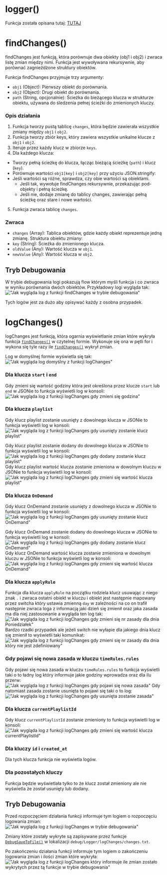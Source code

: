 # logger()
Funkcja została opisana tutaj: [TUTAJ](https://github.com/PFilip08/elektron-radio-player/blob/master/docs/Logger.md)
# findChanges()
findChanges jest funkcją, która porównuje dwa obiekty (obj1 i obj2) i zwraca listę zmian między nimi. Funkcja jest wywoływana rekursywnie, aby porównać zagnieżdżone struktury obiektów.

Funkcja findChanges przyjmuje trzy argumenty:

- `obj1` (Object): Pierwszy obiekt do porównania.
- `obj2` (Object): Drugi obiekt do porównania.
- `path` (String, opcjonalnie): Ścieżka do bieżącego klucza w strukturze obiektu, używana do śledzenia pełnej ścieżki do zmienionych kluczy.
### Opis działania
1. Funkcja tworzy pustą tablicę `changes`, która będzie zawierała wszystkie zmiany między `obj1` i `obj2`.
2. Funkcja tworzy zbiór keys, który zawiera wszystkie unikalne klucze z `obj1` i `obj2`.
3. Iteruje przez każdy klucz w zbiorze `keys`.
4. Dla każdego klucza:
 - Tworzy pełną ścieżkę do klucza, łącząc bieżącą ścieżkę (`path`) i klucz (`key`).
 - Porównuje wartości `obj1[key]` i `obj2[key]` przy użyciu JSON.stringify:
 - Jeśli wartości są różne, sprawdza, czy obie wartości są obiektami.
   - Jeśli tak, wywołuje findChanges rekursywnie, przekazując pod-objekty i pełną ścieżkę.
   - Jeśli nie, dodaje zmianę do tablicy changes, zawierając pełną ścieżkę oraz stare i nowe wartości.
5. Funkcja zwraca tablicę `changes`.
### Zwraca
- `changes` (Array): Tablica obiektów, gdzie każdy obiekt reprezentuje jedną zmianę. Struktura obiektu zmiany:
 - `key` (String): Ścieżka do zmienionego klucza.
 - `oldValue` (Any): Wartość klucza w `obj1`.
 - `newValue` (Any): Wartość klucza w `obj2`.
## Tryb Debugowania
W trybie debugowania logi pokazują flow którym myśli funkcja i co zwraca w wyniku porównania dwóch obiektów. Przykładowy logi wygląda tak:
!["Jak wygląda log z funkcji findChanges w trybie debugowania"](https://i.imgur.com/ZzZi3RL.png)

Tych logów jest za dużo aby opisywać każdy z osobna przypadek.
# logChanges()
logChanges jest funkcją, która ogarnia wyświetlanie zmian które wykryła funkcja [`findChanges()`](https://github.com/PFilip08/elektron-radio-player/blob/master/docs/Dokumentacja%20Funkcji/Logger.js.md#findchanges) w czytelnej formie. Wykonuje się ona w pętli for i wykona się tyle razy ile [`findChanges()`](https://github.com/PFilip08/elektron-radio-player/blob/master/docs/Dokumentacja%20Funkcji/Logger.js.md#findchanges) wykrył zmian.

Log w domyślnej formie wyświetla się tak:
!["Jak wygląda log domyślny z funkcji logChanges"](https://i.imgur.com/9y6FaPV.png)
### Dla klucza `start` i `end`
Gdy zmieni się wartość godziny która jest określona przez klucze `start` lub `end` w JSONie to funkcja wyświetli log w konsoli:
!["Jak wygląda log z funkcji logChanges gdy zmieni się godzina"](https://i.imgur.com/yC9EYZI.png)

### Dla klucza `playlist`
Gdy klucz playlist zostanie usunięty z dowolnego klucza w JSONie to funkcja wyświetli log w konsoli:
!["Jak wygląda log z funkcji logChanges gdy usunięty zostanie klucz playlist"](https://i.imgur.com/8YxXf4R.png)

Gdy klucz playlist zostanie dodany do dowolnego klucza w JSONie to funkcja wyświetli log w konsoli:
!["Jak wygląda log z funkcji logChanges gdy dodany zostanie klucz playlist"](https://i.imgur.com/vCBV2gg.png)
Gdy klucz playlist wartość klucza zostanie zmieniona w dowolnym kluczu w JSONie to funkcja wyświetli log w konsoli:
!["Jak wygląda log z funkcji logChanges gdy zmieni się wartość klucza playlist"](https://i.imgur.com/Sr5LEby.png)
### Dla klucza `OnDemand`
Gdy klucz OnDemand zostanie usunięty z dowolnego klucza w JSONie to funkcja wyświetli log w konsoli:
!["Jak wygląda log z funkcji logChanges gdy usunięty zostanie klucz OnDemand"](https://i.imgur.com/0lHEohZ.png)

Gdy klucz OnDemand zostanie dodany do dowolnego klucza w JSONie to funkcja wyświetli log w konsoli:
!["Jak wygląda log z funkcji logChanges gdy dodany zostanie klucz OnDemand"](https://i.imgur.com/sug4Wfv.png)
Gdy klucz OnDemand wartość klucza zostanie zmieniona w dowolnym kluczu w JSONie to funkcja wyświetli log w konsoli:
!["Jak wygląda log z funkcji logChanges gdy zmieni się wartość klucza OnDemand"](https://i.imgur.com/1Q4AktC.png)
### Dla klucza `applyRule`
Funkcja dla klucza `applyRule` na początku rodziela klucz usuwając z niego znak `.` i zwraca ostatni obiekt w kluczu i obiekt jest następnie mapowany przez switcha który ustawia zmienną `day` w zależności na co on trafił następnie zwraca loga z informacją jaki dzień się zmienił oraz jaka zasada ma dla niej zastosowanie a wygląda ten log tak:
!["Jak wygląda log z funkcji logChanges gdy zmieni się nr zasady dla dnia Poniedziałek"](https://i.imgur.com/BwzEwsb.png)
Bardzo rzadki przypadek ale jeżeli switch nie wyłapie dla jakiego dnia klucz się zmienił to wyświetli taki komunikat:
!["Jak wygląda log z funkcji logChanges gdy zmieni się nr zasady dla dnia który nie jest zdefiniowany"](https://i.imgur.com/CCyWD2A.png)
### Gdy pojawi się nowa zasada w kluczu `timeRules.rules`
Gdy pojawi się nowa zasada w kluczu `timeRules.rules` to funkcja wyświetli taki o to ładny log który informuje jakie godziny wprowadza oraz dla ilu przerw:
!["Jak wygląda log z funkcji logChanges gdy pojawi się nowa zasada"](https://i.imgur.com/9YYfkzc.png)
Gdy natomiast zasada zostanie usunięta to pojawi się taki o to log:
!["Jak wygląda log z funkcji logChanges gdy usunięta zostanie zasada"](https://i.imgur.com/rq3wKJa.png)
### Dla klucza `currentPlaylistId`
Gdy klucz `currentPlaylistId` zostanie zmieniony to funkcja wyświetli log w konsoli:
!["Jak wygląda log z funkcji logChanges gdy zmieni się wartość klucza currentPlaylistId"](https://i.imgur.com/sXBWxHG.png)
### Dla kluczy `id` i `created_at`
Dla tych klucza funkcja nie wyświetla logów.
### Dla pozostałych kluczy
Funkcja będzie wyświetlała tylko to że klucz został zmieniony ale nie wyświetla że został usunięty lub dodany.

## Tryb Debugowania
Przed rozpoczęciem działania funkcji informuje tym logiem o rozpoczęciu logowania zmian:
!["Jak wygląda log z funkcji logChanges w trybie debugowania"](https://i.imgur.com/Aofi3J9.png)

Zmiany które zostały wykryte są zapisywane przez funkcje [`DebugSaveToFile()`]() w lokalizacji `debug/Logger/logChanges/changes.txt`.

Po zakończeniu działania funkcji informuje tym logiem o zakończeniu logowania zmian i ilości zmian które wykryła:
!["Jak wygląda log z funkcji logChanges który informuje ile zmian zostało wykrytych przez tą funkcje w trybie debugowania"](https://i.imgur.com/FWuG4bP.png)